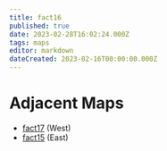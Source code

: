 ```yaml
---
title: fact16
published: true
date: 2023-02-28T16:02:24.000Z
tags: maps
editor: markdown
dateCreated: 2023-02-16T00:00:00.000Z
---
```



# Adjacent Maps
 * [fact17](/maps/fact17) (West)
 * [fact15](/maps/fact15) (East)
